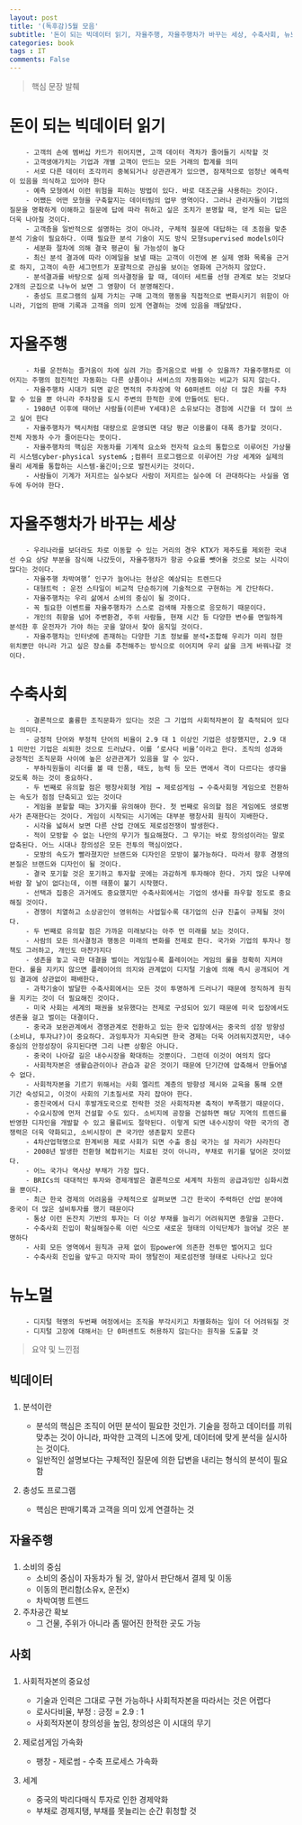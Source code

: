 ```yaml
---
layout: post
title: '(독후감)5월 모음'
subtitle: '돈이 되는 빅데이터 읽기, 자율주행, 자율주행차가 바꾸는 세상, 수축사회, 뉴노멀'
categories: book
tags : IT
comments: False
---
```


> 핵심 문장 발췌

# 돈이 되는 빅데이터 읽기
		- 고객의 손에 멤버십 카드가 쥐어지면, 고객 데이터 격차가 줄어들기 시작할 것
		- 고객생애가치는 기업과 개별 고객이 만드는 모든 거래의 합계를 의미
		- 서로 다른 데이터 조각끼리 중복되거나 상관관계가 있으면, 잠재적으로 엄청난 예측력이 있음을 의식하고 있어야 한다
		- 예측 모형에서 이런 위험을 피하는 방법이 있다. 바로 대조군을 사용하는 것이다.
		- 어쨌든 어떤 모형을 구축할지는 데이터팀의 업무 영역이다. 그러나 관리자들이 기업의 질문을 명확하게 이해하고 질문에 답에 따라 취하고 싶은 조치가 분명할 때, 얻게 되는 답은 더욱 나아질 것이다.
		- 고객층을 일반적으로 설명하는 것이 아니라, 구체적 질문에 대답하는 데 초점을 맞춘 분석 기술이 필요하다. 이때 필요한 분석 기술이 지도 방식 모형supervised models이다
		- 세분화 절차에 의해 결국 평균이 될 가능성이 높다
		- 최신 분석 결과에 따라 이메일을 보낼 때는 고객이 이전에 본 실제 영화 목록을 근거로 하지, 고객이 속한 세그먼트가 포괄적으로 관심을 보이는 영화에 근거하지 않았다.
		- 분석결과를 바탕으로 실제 의사결정을 할 때, 데이터 세트를 선형 관계로 보는 것보다 2개의 군집으로 나누어 보면 그 영향이 더 분명해진다.
		- 충성도 프로그램의 실제 가치는 구매 고객의 행동을 직접적으로 변화시키기 위함이 아니라, 기업의 판매 기록과 고객을 의미 있게 연결하는 것에 있음을 깨달았다.

# 자율주행
		- 차를 운전하는 즐거움이 차에 실려 가는 즐거움으로 바뀔 수 있을까? 자율주행차로 이어지는 주행의 점진적인 자동화는 다른 상품이나 서비스의 자동화와는 비교가 되지 않는다.
		- 자율주행차 시대가 되면 같은 면적의 주차장에 약 60퍼센트 이상 더 많은 차를 주차할 수 있을 뿐 아니라 주차장을 도시 주변의 한적한 곳에 만들어도 된다.
		- 1980년 이후에 태어난 사람들(이른바 Y세대)은 소유보다는 경험에 시간을 더 많이 쓰고 싶어 한다
		- 자율주행차가 택시처럼 대량으로 운영되면 대당 평균 이용률이 대폭 증가할 것이다. 전체 자동차 수가 줄어든다는 뜻이다.
		- 자율주행차의 핵심은 자동차를 기계적 요소와 전자적 요소의 통합으로 이루어진 가상물리 시스템cyber-physical system& ;컴퓨터 프로그램으로 이루어진 가상 세계와 실제의 물리 세계를 통합하는 시스템-옮긴이;으로 발전시키는 것이다.
		- 사람들이 기계가 저지르는 실수보다 사람이 저지르는 실수에 더 관대하다는 사실을 염두에 두어야 한다.

# 자율주행차가 바꾸는 세상
		- 우리나라를 보더라도 차로 이동할 수 있는 거리의 경우 KTX가 제주도를 제외한 국내선 수요 상당 부분을 잠식해 나갔듯이, 자율주행차가 항공 수요를 뺏어올 것으로 보는 시각이 많다는 것이다.
		- 자율주행 차박여행’ 인구가 늘어나는 현상은 예상되는 트렌드다
		- 대형트럭 : 운전 스타일이 비교적 단순하기에 기술적으로 구현하는 게 간단하다.
		- 자율주행차는 우리 삶에서 소비의 중심이 될 것이다.
		- 꼭 필요한 이벤트를 자율주행차가 스스로 검색해 자동으로 응모하기 때문이다.
		- 개인의 취향을 넘어 주변환경, 주위 사람들, 현재 시간 등 다양한 변수를 면밀하게 분석한 후 운전자가 가야 하는 곳을 알아서 찾아 움직일 것이다.
		- 자율주행차는 인터넷에 존재하는 다양한 기초 정보를 분석∙조합해 우리가 미리 정한 위치뿐만 아니라 가고 싶은 장소를 추천해주는 방식으로 이어지며 우리 삶을 크게 바꿔나갈 것이다.

# 수축사회
		- 결론적으로 훌륭한 조직문화가 있다는 것은 그 기업의 사회적자본이 잘 축적되어 있다는 의미다.
		- 긍정적 단어와 부정적 단어의 비율이 2.9 대 1 이상인 기업은 성장했지만, 2.9 대 1 미만인 기업은 쇠퇴한 것으로 드러났다. 이를 ‘로사다 비율’이라고 한다. 조직의 성과와 긍정적인 조직문화 사이에 높은 상관관계가 있음을 알 수 있다.
		- 부하직원들이 리더를 볼 때 인품, 태도, 능력 등 모든 면에서 격이 다르다는 생각을 갖도록 하는 것이 중요하다.
		- 두 번째로 유의할 점은 팽창사회형 게임 → 제로섬게임 → 수축사회형 게임으로 전환하는 속도가 점점 단축되고 있는 것이다
		- 게임을 분할할 때는 3가지를 유의해야 한다. 첫 번째로 유의할 점은 게임에도 생로병사가 존재한다는 것이다. 게임이 시작되는 시기에는 대부분 팽창사회 원칙이 지배한다.
		- 시각을 넓혀서 보면 다른 산업 간에도 제로섬전쟁이 발생한다.
		- 적이 모방할 수 없는 나만의 무기가 필요해졌다. 그 무기는 바로 창의성이라는 말로 압축된다. 어느 시대나 창의성은 모든 전투의 핵심이었다.
		- 모방의 속도가 빨라졌지만 브랜드와 디자인은 모방이 불가능하다. 따라서 향후 경쟁의 본질은 브랜드와 디자인이 될 것이다.
		- 결국 포기할 것은 포기하고 투자할 곳에는 과감하게 투자해야 한다. 가지 많은 나무에 바람 잘 날이 없다는데, 이젠 태풍이 불기 시작했다.
		- 선택과 집중은 과거에도 중요했지만 수축사회에서는 기업의 생사를 좌우할 정도로 중요해질 것이다.
		- 경쟁이 치열하고 소상공인이 영위하는 사업일수록 대기업의 신규 진출이 규제될 것이다.
		- 두 번째로 유의할 점은 가까운 미래보다는 아주 먼 미래를 보는 것이다.
		- 사람의 모든 의사결정과 행동은 미래의 변화를 전제로 한다. 국가와 기업의 투자나 정책도 그러하고, 개인도 마찬가지다
		- 생존을 놓고 극한 대결을 벌이는 게임일수록 플레이어는 게임의 룰을 정확히 지켜야 한다. 룰을 지키지 않으면 플레이어의 의지와 관계없이 디지털 기술에 의해 즉시 공개되어 게임 결과에 상관없이 패배한다.
		- 과학기술이 발달한 수축사회에서는 모든 것이 투명하게 드러나기 때문에 정직하게 원칙을 지키는 것이 더 필요해진 것이다.
		- 미국 사회는 세계의 패권을 보유했다는 전제로 구성되어 있기 때문에 미국 입장에서도 생존을 걸고 벌이는 대결이다.
		- 중국과 보완관계에서 경쟁관계로 전환하고 있는 한국 입장에서는 중국의 성장 방향성(소비냐, 투자냐?)이 중요하다. 과잉투자가 지속되면 한국 경제는 더욱 어려워지겠지만, 내수 중심의 안정성장이 유지된다면 그리 나쁜 상황은 아니다.
		- 중국이 나아갈 길은 내수시장을 확대하는 것뿐이다. 그런데 이것이 여의치 않다
		- 사회적자본은 생활습관이이나 관습과 같은 것이기 때문에 단기간에 압축해서 만들어낼 수 없다.
		- 사회적자본을 기르기 위해서는 사회 엘리트 계층의 방향성 제시와 교육을 통해 오랜 기간 숙성되고, 이것이 사회의 기초질서로 자리 잡아야 한다.
		- 중진국에서 다시 후발개도국으로 전락한 것은 사회적자본 축적이 부족했기 때문이다.
		- 수요시장에 먼저 건설할 수도 있다. 소비지에 공장을 건설하면 해당 지역의 트렌드를 반영한 디자인을 개발할 수 있고 물류비도 절약된다. 이렇게 되면 내수시장이 약한 국가의 경쟁력은 더욱 약화되고, 소비시장이 큰 국가만 생존할지 모른다
		- 4차산업혁명으로 한계비용 제로 사회가 되면 수출 중심 국가는 설 자리가 사라진다
		- 2008년 발생한 전환형 복합위기는 치료된 것이 아니라, 부채로 위기를 덮어온 것이었다.
		- 어느 국가나 역사상 부채가 가장 많다.
		- BRICs의 대대적인 투자와 경제개발은 결론적으로 세계적 차원의 공급과잉만 심화시켰을 뿐이다.
		- 최근 한국 경제의 어려움을 구체적으로 살펴보면 그간 한국이 주력하던 산업 분야에 중국이 더 많은 설비투자를 했기 때문이다
		- 통상 이런 돈잔치 기반의 투자는 더 이상 부채를 늘리기 어려워지면 종말을 고한다.
		- 수축사회 진입이 확실해질수록 이런 식으로 새로운 형태의 이익단체가 늘어날 것은 분명하다
		- 사회 모든 영역에서 원칙과 규제 없이 힘power에 의존한 전투만 벌어지고 있다
		- 수축사회 진입을 앞두고 마지막 파이 쟁탈전이 제로섬전쟁 형태로 나타나고 있다

# 뉴노멀
		- 디지털 혁명의 두번째 여정에서는 조직을 부각시키고 차별화하는 일이 더 어려워질 것
		- 디지털 고장에 대해서는 단 0퍼센트도 허용하지 않는다는 원칙을 도출할 것


> 요약 및 느낀점

## 빅데이터
### 
1. 분석이란
	- 분석의 핵심은 조직이 어떤 분석이 필요한 것인가. 기술을 정하고 데이터를 끼워 맞추는 것이 아니라, 파악한 고객의 니즈에 맞게,
데이터에 맞게 분석을 실시하는 것이다.
	- 일반적인 설명보다는 구체적인 질문에 의한 답변을 내리는 형식의 분석이 필요함

2. 충성도 프로그램
	- 핵심은 판매기록과 고객을 의미 있게 연결하는 것


## 자율주행
###
1. 소비의 중심
	- 소비의 중심이 자동차가 될 것, 알아서 판단해서 결제 및 이동
	- 이동의 편리함(소유x, 운전x)
	- 차박여행 트렌드
2. 주차공간 확보
	- 그 건물, 주위가 아니라 좀 떨어진 한적한 곳도 가능

## 사회
###
1. 사회적자본의 중요성
	- 기술과 인력은 그대로 구현 가능하나 사회적자본을 따라서는 것은 어렵다
	- 로사다비율, 부정 : 긍정 = 2.9 : 1
	- 사회적자본이 창의성을 높임, 창의성은 이 시대의 무기
2. 제로섬게임 가속화
	- 팽창 - 제로썸 - 수축 프로세스 가속화

3. 세계
	- 중국의 박리다매식 투자로 인한 경제악화
	- 부채로 경제지탱, 부채를 못늘리는 순간 휘청할 것










	